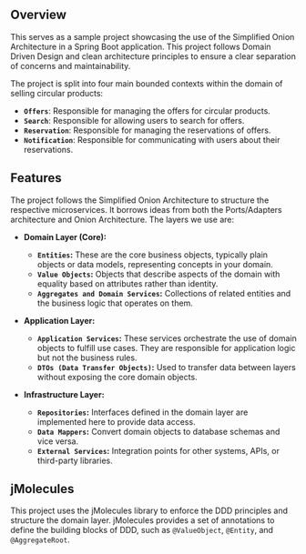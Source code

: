 ## Overview

This serves as a sample project showcasing the use of the Simplified Onion Architecture in a Spring Boot application.
This project follows Domain Driven Design and clean architecture principles to ensure a clear separation of concerns and
maintainability.

The project is split into four main bounded contexts within the domain of selling circular products:
- **`Offers`**: Responsible for managing the offers for circular products.
- **`Search`**: Responsible for allowing users to search for offers.
- **`Reservation`**: Responsible for managing the reservations of offers.
- **`Notification`**: Responsible for communicating with users about their reservations.

## Features

The project follows the Simplified Onion Architecture to structure the respective microservices. It borrows ideas from both the
Ports/Adapters architecture and Onion Architecture.
The layers we use are:

- **Domain Layer (Core):**
    - **`Entities`:** These are the core business objects, typically plain objects or data models, representing concepts in your
      domain.
    - **`Value Objects`:** Objects that describe aspects of the domain with equality based on attributes rather than identity.
    - **`Aggregates and Domain Services`:** Collections of related entities and the business logic that operates on them.

- **Application Layer:**
    - **`Application Services`:** These services orchestrate the use of domain objects to fulfill use cases. They are responsible
      for application logic but not the business rules.
    - **`DTOs (Data Transfer Objects)`:** Used to transfer data between layers without exposing the core domain objects.

- **Infrastructure Layer:**
    - **`Repositories`:** Interfaces defined in the domain layer are implemented here to provide data access.
    - **`Data Mappers`:** Convert domain objects to database schemas and vice versa.
    - **`External Services`:** Integration points for other systems, APIs, or third-party libraries.

## jMolecules

This project uses the jMolecules library to enforce the DDD principles and structure the domain layer. jMolecules provides a set
of annotations to define the building blocks of DDD, such as `@ValueObject`, `@Entity`, and `@AggregateRoot`.
